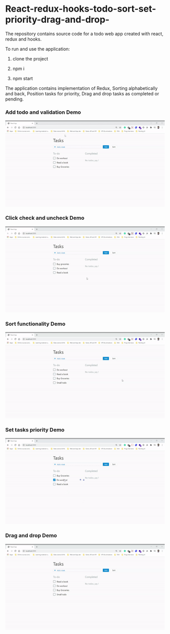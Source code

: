 # React-redux-hooks-todo-sort-set-priority-drag-and-drop-
The repository contains source code for a todo web app created with react, redux and hooks.

To run and use the application:

1. clone the project

2. npm i

3. npm start

The application contains implementation of Redux, Sorting alphabetically and back, Position tasks for priority, Drag and drop tasks as completed or pending.

### Add todo and validation Demo
![Add todo and validation Demo](gifs/addTodoAndValidation.gif)

### Click check and uncheck Demo
![Click check and uncheck Demo](gifs/clickCheckAndUncheck.gif)

### Sort functionality Demo
![Sort functionality Demo](gifs/sortFunctionality.gif)

### Set tasks priority Demo
![Set tasks priority Demo](gifs/setTasksPriority.gif)

### Drag and drop Demo
![Drag and drop Demo](gifs/dragAndDrop.gif)
